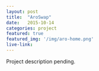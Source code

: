 ```yaml
---
layout: post
title:  "AroSwap"
date:   2015-10-14
categories: project
featured: true
featured_img: '/img/aro-home.png'
live-link: 
---
```



Project description pending.